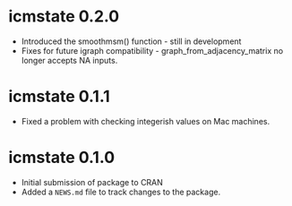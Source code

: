 # icmstate 0.2.0

* Introduced the smoothmsm() function - still in development
* Fixes for future igraph compatibility - graph_from_adjacency_matrix no longer accepts NA inputs.

# icmstate 0.1.1

* Fixed a problem with checking integerish values on Mac machines.


# icmstate 0.1.0

* Initial submission of package to CRAN
* Added a `NEWS.md` file to track changes to the package.
